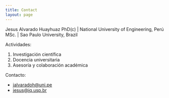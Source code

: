 ```yaml
---
title: Contact
layout: page
---
```


Jesus Alvarado Huayhuaz
PhD(c) | National University of Engineering, Perú
MSc. | Sao Paulo University, Brazil

Actividades:

1. Investigación científica
2. Docencia universitaria
3. Asesoría y colaboración académica

Contacto:

- jalvaradoh@uni.pe
- jesus@iq.usp.br

